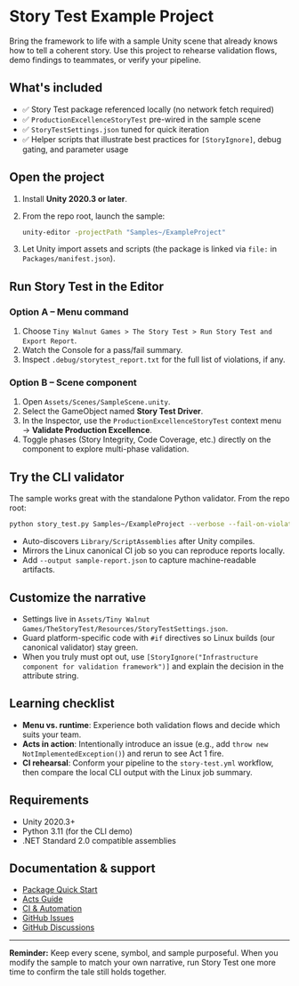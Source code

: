 # Story Test Example Project

Bring the framework to life with a sample Unity scene that already knows how to tell a coherent story. Use this project to rehearse validation flows, demo findings to teammates, or verify your pipeline.

## What's included

- ✅ Story Test package referenced locally (no network fetch required)
- ✅ `ProductionExcellenceStoryTest` pre-wired in the sample scene
- ✅ `StoryTestSettings.json` tuned for quick iteration
- ✅ Helper scripts that illustrate best practices for `[StoryIgnore]`, debug gating, and parameter usage

## Open the project

1. Install **Unity 2020.3 or later**.
2. From the repo root, launch the sample:

   ```bash
   unity-editor -projectPath "Samples~/ExampleProject"
   ```

3. Let Unity import assets and scripts (the package is linked via `file:` in `Packages/manifest.json`).

## Run Story Test in the Editor

### Option A – Menu command

1. Choose `Tiny Walnut Games > The Story Test > Run Story Test and Export Report`.
2. Watch the Console for a pass/fail summary.
3. Inspect `.debug/storytest_report.txt` for the full list of violations, if any.

### Option B – Scene component

1. Open `Assets/Scenes/SampleScene.unity`.
2. Select the GameObject named **Story Test Driver**.
3. In the Inspector, use the `ProductionExcellenceStoryTest` context menu → **Validate Production Excellence**.
4. Toggle phases (Story Integrity, Code Coverage, etc.) directly on the component to explore multi-phase validation.

## Try the CLI validator

The sample works great with the standalone Python validator. From the repo root:

```bash
python story_test.py Samples~/ExampleProject --verbose --fail-on-violations
```

- Auto-discovers `Library/ScriptAssemblies` after Unity compiles.
- Mirrors the Linux canonical CI job so you can reproduce reports locally.
- Add `--output sample-report.json` to capture machine-readable artifacts.

## Customize the narrative

- Settings live in `Assets/Tiny Walnut Games/TheStoryTest/Resources/StoryTestSettings.json`.
- Guard platform-specific code with `#if` directives so Linux builds (our canonical validator) stay green.
- When you truly must opt out, use `[StoryIgnore("Infrastructure component for validation framework")]` and explain the decision in the attribute string.

## Learning checklist

- **Menu vs. runtime**: Experience both validation flows and decide which suits your team.
- **Acts in action**: Intentionally introduce an issue (e.g., add `throw new NotImplementedException()`) and rerun to see Act 1 fire.
- **CI rehearsal**: Conform your pipeline to the `story-test.yml` workflow, then compare the local CLI output with the Linux job summary.

## Requirements

- Unity 2020.3+
- Python 3.11 (for the CLI demo)
- .NET Standard 2.0 compatible assemblies

## Documentation & support

- [Package Quick Start](../../Packages/com.tinywalnutgames.storytest/Documentation~/QuickStart.md)
- [Acts Guide](../../Packages/com.tinywalnutgames.storytest/Documentation~/ActsGuide.md)
- [CI & Automation](../../Packages/com.tinywalnutgames.storytest/Documentation~/CI.md)
- [GitHub Issues](https://github.com/jmeyer1980/TheStoryTest/issues)
- [GitHub Discussions](https://github.com/jmeyer1980/TheStoryTest/discussions)

---

**Reminder:** Keep every scene, symbol, and sample purposeful. When you modify the sample to match your own narrative, run Story Test one more time to confirm the tale still holds together.
